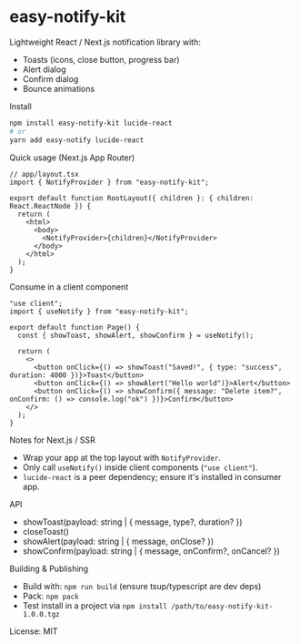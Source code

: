 # easy-notify-kit

Lightweight React / Next.js notification library with:
- Toasts (icons, close button, progress bar)
- Alert dialog
- Confirm dialog
- Bounce animations

Install
```bash
npm install easy-notify-kit lucide-react
# or
yarn add easy-notify lucide-react
```

Quick usage (Next.js App Router)
```tsx
// app/layout.tsx
import { NotifyProvider } from "easy-notify-kit";

export default function RootLayout({ children }: { children: React.ReactNode }) {
  return (
    <html>
      <body>
        <NotifyProvider>{children}</NotifyProvider>
      </body>
    </html>
  );
}
```

Consume in a client component
```tsx
"use client";
import { useNotify } from "easy-notify-kit";

export default function Page() {
  const { showToast, showAlert, showConfirm } = useNotify();

  return (
    <>
      <button onClick={() => showToast("Saved!", { type: "success", duration: 4000 })}>Toast</button>
      <button onClick={() => showAlert("Hello world")}>Alert</button>
      <button onClick={() => showConfirm({ message: "Delete item?", onConfirm: () => console.log("ok") })}>Confirm</button>
    </>
  );
}
```

Notes for Next.js / SSR
- Wrap your app at the top layout with `NotifyProvider`.
- Only call `useNotify()` inside client components (`"use client"`).
- `lucide-react` is a peer dependency; ensure it's installed in consumer app.

API
- showToast(payload: string | { message, type?, duration? })
- closeToast()
- showAlert(payload: string | { message, onClose? })
- showConfirm(payload: string | { message, onConfirm?, onCancel? })

Building & Publishing
- Build with: `npm run build` (ensure tsup/typescript are dev deps)
- Pack: `npm pack`
- Test install in a project via `npm install /path/to/easy-notify-kit-1.0.0.tgz`

License: MIT
